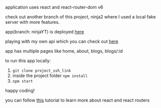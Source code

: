 application uses react and react-router-dom v6

check out another branch of this project, ninja2 where I used a local fake server with more features.

app(branch: ninjaYT) is deployed [here](https://compassionate-wiles-a4981c.netlify.app/)

playing with my own api which you can check out [here](https://ecomm-products.modus.workers.dev/)

app has multiple pages like home, about, blogs, blogs/:id

to run this app locally:

1. `git clone project_ssh_link`
2. inside the project folder `npm install`
3. `npm start`

happy coding!

you can follow [this](https://www.youtube.com/watch?v=DO-pSysGItQ&list=PL4cUxeGkcC9gZD-Tvwfod2gaISzfRiP9d&index=23&ab_channel=TheNetNinja) tutorial to learn more about react and react routers
